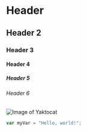 # Header #
## Header 2 ##
### Header 3 ###
#### Header 4 ####
##### Header 5 #####
###### Header 6 ######

![Image of Yaktocat](https://octodex.github.com/images/yaktocat.png)

``` javascript
var myVar = "Hello, world!";
```
